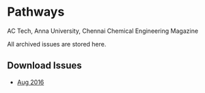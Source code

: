 # Pathways
AC Tech, Anna University, Chennai
Chemical Engineering Magazine

All archived issues are stored here.

## Download Issues
* [Aug 2016](https://github.com/pathwaysmagazine/pathways/raw/master/Archive/PATHWAYS_2016_08.pdf)
